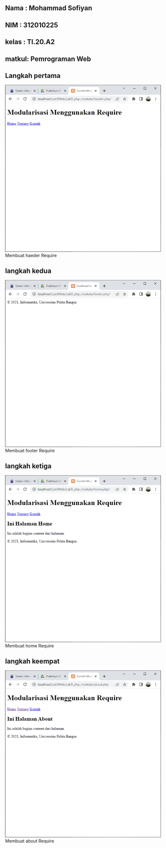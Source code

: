 ## Nama  : Mohammad Sofiyan 
## NIM   : 312010225 
## kelas : TI.20.A2
## matkul: Pemrograman Web

## Langkah pertama 
![haeder](img/haeder.png)
Membuat haeder Require

## langkah kedua
![footer](img/footer.png)
Membuat footer Require

## langkah ketiga
![home](img/home.png)
Membuat home Require

## langkah keempat
![about](img/about.png)
Membuat about Require